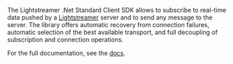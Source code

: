 The Lightstreamer .Net Standard Client SDK allows to subscribe to real-time data pushed by a [Lightstreamer](https://lightstreamer.com) server and to send any message to the server. The library offers automatic recovery from connection failures, automatic selection of the best available transport, and full decoupling of subscription and connection operations.

For the full documentation, see the [docs](https://sdk.lightstreamer.com/ls-dotnetstandard-client/6.1.0-a.1/api/index.html).